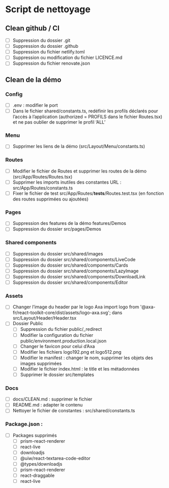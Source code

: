 # Script de nettoyage

## Clean github / CI

- [ ] Suppression du dossier .git
- [ ] Suppression du dossier .github
- [ ] Suppression du fichier netlify.toml
- [ ] Suppression ou modification du fichier LICENCE.md
- [ ] Suppression du fichier renovate.json

## Clean de la démo

### Config

- [ ] .env : modifier le port
- [ ] Dans le fichier shared/constants.ts, redéfinir les profils déclarés pour l’accès à l’application (authorized = PROFILS dans le fichier Routes.tsx) et ne pas oublier de supprimer le profil ‘ALL’

### Menu

- [ ] Supprimer les liens de la démo (src/Layout/Menu/constants.ts)

### Routes

- [ ] Modifier le fichier de Routes et supprimer les routes de la démo (src/App/Routes/Routes.tsx)
- [ ] Supprimer les imports inutiles des constantes URL : src/App/Routes/constants.ts
- [ ] Fixer le fichier de test src/App/Routes/**tests**/Routes.test.tsx (en fonction des routes supprimées ou ajoutées)

### Pages

- [ ] Suppression des features de la démo features/Demos
- [ ] Suppression du dossier src/pages/Demos

### Shared components

- [ ] Suppression du dossier src/shared/images
- [ ] Suppression du dossier src/shared/components/LiveCode
- [ ] Suppression du dossier src/shared/components/Cards
- [ ] Suppression du dossier src/shared/components/LazyImage
- [ ] Suppression du dossier src/shared/components/DownloadLink
- [ ] Suppression du dossier src/shared/components/Editor

### Assets

- [ ] Changer l’image du header par le logo Axa import logo from '@axa-fr/react-toolkit-core/dist/assets/logo-axa.svg'; dans src/Layout/Header/Header.tsx
- [ ] Dossier Public
  - [ ] Suppression du fichier public/\_redirect
  - [ ] Modifier la configuration du fichier public/environment.production.local.json
  - [ ] Changer le favicon pour celui d’Axa
  - [ ] Modifier les fichiers logo192.png et logo512.png
  - [ ] Modifier le manifest : changer le nom, supprimer les objets des images supprimées
  - [ ] Modifier le fichier index.html : le title et les métadonnées
  - [ ] Supprimer le dossier src/templates

### Docs

- [ ] docs/CLEAN.md : supprimer le fichier
- [ ] README.md : adapter le contenu
- [ ] Nettoyer le fichier de constantes : src/shared/constants.ts

### Package.json :

- [ ] Packages supprimés
  - [ ] prism-react-renderer
  - [ ] react-live
  - [ ] downloadjs
  - [ ] @uiw/react-textarea-code-editor
  - [ ] @types/downloadjs
  - [ ] prism-react-renderer
  - [ ] react-draggable
  - [ ] react-live
